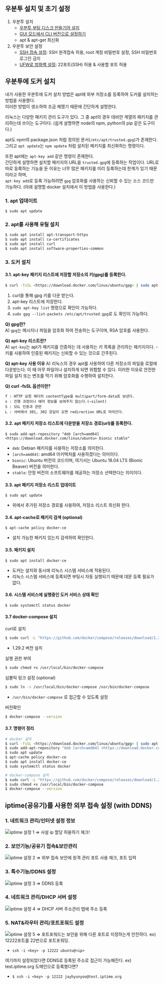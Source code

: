 ## 우분투 설치 및 초기 설정

1. 우분투 설치
	- [우분투 부팅 디스크 만들기어 설치](https://heisanbug.tistory.com/17)
	- [GUI 모드에서 CLI 버전으로 설정하기](https://booiljung.github.io/technical_articles/linux/switch_gui_and_cli.html)
	- apt & apt-get 최신화
2. 우분투 보안 설정
	- [SSH 접속 설정](https://blog.lael.be/post/7678): SSH 원격접속 허용, root 계정 비밀번호 설정, SSH 비밀번호 로그인 금지
	- [UFW로 방화벽 설정](https://happist.com/561474/%EC%9A%B0%EB%B6%84%ED%88%AC-18-04%EB%A1%9C-%EC%84%9C%EB%B2%84-%EC%9A%B4%EC%98%81-ufw%EB%A1%9C-%EB%B0%A9%ED%99%94%EB%B2%BD-%EC%84%A4%EC%A0%95#26_jeobsog_poteuleul_bulheohaneun_gyeong-u): 22포트(SSH) 허용 & 사용할 포트 허용


## 우분투에 도커 설치

내가 사용한 우분투에 도커 설치 방법은 apt에 외부 저장소를 등록하여 도커를 설치하는 방법을 사용했다.  
이러한 방법이 생소하여 조금 헤맸기 때문에 간단하게 설명한다.  

리눅스는 다양한 패키지 관리 도구가 있다.
그 중 apt의 경우 데비안 계열의 패키지를 관리하는데 쓰이는 도구이다.
(쉽게 설명하면 node의 npm, python의 pip 같은 도구이다.)

apt도 npm의 package.json 처럼 정의된 문서(`/etc/apt/trusted.gpg`)가 존재한다.  
그리고 `apt update`는 `npm update` 처럼 설치된 패키지를 최신화하는 명령이다.

또한 apt에는 `apt-key add` 같은 명령이 존재한다.  
간단하게 설명하면 설치할 패키지의 URL을 `trusted.gpg`에 등록하는 작업이다.
URL로 따로 등록하는 기능을 둔 이유는 너무 많은 패키지를 미리 등록하는데 한계가 있기 때문이라고 하며,  
`apt-key add`로 등록 가능하려면 `gpg` 암호화를 사용하는 신뢰할 수 있는 소스 코드만 가능하다.
(아래 설명할 docker 설치에서 이 방법을 사용한다.)

### 1. apt 업데이트
`$ sudo apt update`

### 2. apt를 사용해 유틸 설치
```bash
$ sudo apt install apt-transport-https
$ sudo apt install ca-certificates
$ sudo apt install curl
$ sudo apt install software-properties-common
```

### 3. 도커 설치
#### 3.1. apt-key 패키지 리스트에 저장할 저장소의 키(gpg)를 등록한다.

```bash
$ curl -fsSL <https://download.docker.com/linux/ubuntu/gpg> | sudo apt-key add -
```

1. curl을 통해 gpg 키를 다운 받는다.
2. apt-key 리스트에 저장한다.
3. `sudo apt-key list` 명령으로 확인이 가능하다.
4. `sudo gpg --list-packets /etc/apt/trusted.gpg`로 도 확인이 가능하다.

**Q) gpg란?**  
A) `gpg`는 메시지나 파일을 암호화 하여 전송하는 도구이며, RSA 암호를 사용한다.

**Q) apt-key 리스트란?**  
A) `apt-key`는 apt가 패키지를 인증하는 데 사용하는 키 목록을 관리하는 패키지이다.
	- 키를 사용하여 인증된 패키지는 신뢰할 수 있는 것으로 간주된다.

**Q) apt-key 사용 이유**
A) 리눅스의 경우 apt를 사용하여 다른 저장소의 파일을 로컬에 다운받는다.
이 때 아무 파일이나 설치하게 되면 위험할 수 있다.
이러한 이유로 안전한 파일 설치 또는 변조를 막기 위해 암호화를 수행하여 설치한다.

**Q) curl -fsSL 옵션이란?**  
```text
f : HTTP 요청 헤더의 contentType을 multipart/form-data로 보낸다.
s : 진행 과정이나 에러 정보를 보여주지 않는다.(–silent)
S : SSL 인증과 관련
L : 서버에서 301, 302 응답이 오면 redirection URL로 따라간다.
```

#### 3.2. apt 패키지 저장소 리스트에 다운받을 저장소 경로(url)를 등록한다.

`$ sudo add-apt-repository "deb [arch=amd64] <https://download.docker.com/linux/ubuntu> bionic stable"`

- `deb`: Debian 패키지를 사용하는 저장소를 의미한다.
- `[arch=amd64]`:  amd64 아키텍처를 사용하겠다는 의미이다.
- `bionic`: Ubuntu 버전의 코드이며, 여기서는 Ubuntu 18.04 LTS (Bionic Beaver) 버전을 의미한다.
- `stable`: 안정 버전의 소프트웨어를 제공하는 저장소 선택한다는 의미이다.

#### 3.3. apt 패키지 저장소 리스트 업데이트

`$ sudo apt update`

- 위에서 추가된 저장소 경로를 사용하여, 저장소 리스트 최신화 한다.

#### 3.4. apt-cache로 패키지 검색 (optional)

`$ apt-cache policy docker-ce`

- 설치 가능한 패키지 있는지 검색하여 확인한다.

#### 3.5. 패키지 설치

`$ sudo apt install docker-ce`

- 도커는 설치와 동시에 리눅스 시스템 서비스에 적용된다.
- 리눅스 시스템 서비스에 등록되면 부팅시 자동 실행되기 때문에 데몬 등록 필요가 없다.

#### 3.6. 시스템 서비스에 실행중인 도커 서비스 상태 확인

`$ sudo systemctl status docker`

#### 3.7 docker-compose 설치

curl로 설치
```bash
$ sudo curl -L "https://github.com/docker/compose/releases/download/1.29.2/docker-compose-$(uname -s)-$(uname -m)" -o /usr/local/bin/docker-compose
```
- 1.29.2 버전 설치

실행 권한 부여
```bash
$ sudo chmod +x /usr/local/bin/docker-compose
```

심볼릭 링크 설정 (optional)
```bash
$ sudo ln -s /usr/local/bin/docker-compose /usr/bin/docker-compose
```
- `/usr/bin/docker-compose` 로 접근할 수 있도록 설정

버전확인
```bash
$ docker-compose --version
```

#### 3.7. 명령어 정리

```bash
# docker 설치
$ curl -fsSL <https://download.docker.com/linux/ubuntu/gpg> | sudo apt-key add -
$ sudo add-apt-repository "deb [arch=amd64] <https://download.docker.com/linux/ubuntu> bionic stable"  # bionic 버전 확인
$ sudo apt update
$ apt-cache policy docker-ce
$ sudo apt install docker-ce
$ sudo systemctl status docker 

# docker-compose 설치
$ sudo curl -L "https://github.com/docker/compose/releases/download/1.29.2/docker-compose-$(uname -s)-$(uname -m)" -o /usr/local/bin/docker-compose
$ sudo chmod +x /usr/local/bin/docker-compose
$ docker-compose --version

```


## iptime(공유기)를 사용한 외부 접속 설정 (with DDNS)

### 1. 네트워크 관리/인터넷 설정 정보

![iptime 설정 1](images/iptime-설정-1.png)
⇒ 사설 ip 할당 허용하기 체크!

### 2. 보안기능/공유기 접속&보안관리 

![iptime 설정 2](images/iptime-설정-2.png)
⇒ 외부 접속 보안에 원격 관리 포트 사용 체크, 포트 입력

### 3. 특수기능/DDNS 설정 

![iptime 설정 3](images/iptime-설정-3.png)
⇒ DDNS 등록

### 4. 네트워크 관리/DHCP 서버 설정 

![iptime 설정 4](images/iptime-설정-4.png)
⇒ DHCP 서버 주소관리 탭에 주소 등록

### 5. NAT&라우터 관리/포트포워드 설정

![iptime 설정 5](images/iptime-설정-5.png)
⇒ 포트포워드는 보안을 위해 다른 포트로 지정하는게 안전하다.
ex) 12222포트를 22번으로 포트포워딩. 
- `ssh -i <key> -p 12222 ubuntu@<ip>`


여기까지 설정되었다면 DDNS로 등록된 주소로 접근이 가능해진다.
ex) test.iptime.org 도메인으로 등록했다면?
- `$ ssh -i <key> -p 12222 jayhyunyoo@test.iptime.org`